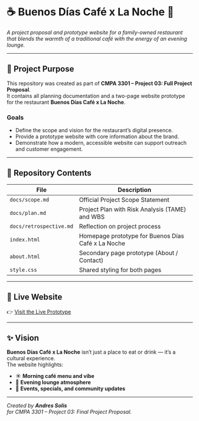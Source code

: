 # ☕ Buenos Días Café x La Noche 🌙  
*A project proposal and prototype website for a family-owned restaurant that blends the warmth of a traditional café with the energy of an evening lounge.*

---

## 🌟 Project Purpose  
This repository was created as part of **CMPA 3301 – Project 03: Full Project Proposal**.  
It contains all planning documentation and a two-page website prototype for the restaurant **Buenos Días Café x La Noche**.  

### Goals  
- Define the scope and vision for the restaurant’s digital presence.  
- Provide a prototype website with core information about the brand.  
- Demonstrate how a modern, accessible website can support outreach and customer engagement.  

---

## 📂 Repository Contents  
| File | Description |
|------|--------------|
| `docs/scope.md` | Official Project Scope Statement |
| `docs/plan.md` | Project Plan with Risk Analysis (TAME) and WBS |
| `docs/retrospective.md` | Reflection on project process |
| `index.html` | Homepage prototype for Buenos Días Café x La Noche |
| `about.html` | Secondary page prototype (About / Contact) |
| `style.css` | Shared styling for both pages |

---

## 🔗 Live Website  
👉 [Visit the Live Prototype](https://codingwithandres.github.io/buenos-dias-cafe-la-noche/)  

---

## ✨ Vision  
**Buenos Días Café x La Noche** isn’t just a place to eat or drink — it’s a cultural experience.  
The website highlights:  
- ☀️ **Morning café menu and vibe**  
- 🌙 **Evening lounge atmosphere**  
- 📅 **Events, specials, and community updates**

---

*Created by **Andres Solis**  
for CMPA 3301 – Project 03: Final Project Proposal.*
